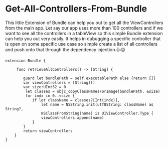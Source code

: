 # Get-All-Controllers-From-Bundle

This little Extension of Bundle can help you out to get all the ViewControllers from the main app. Let say our app uses more than 100 controllers and if we want to see all the controllers in a tableView so this simple Bundle extension can help you out very easily. It helps in dubugging a specific controller that is open on some specific use case so simple create a list of all controllers and push onto that through the dependency injection.👍😊


```
extension Bundle {
    
     func retrieveAllControllers() -> [String] {
        
        guard let bundlePath = self.executablePath else {return []}
        var viewControllers = [String]()
        var size:UInt32 = 0
         let classes = objc_copyClassNamesForImage(bundlePath, &size)
         for indx in 0..<size {
            if let className = classes?[Int(indx)],
                let name = NSString.init(utf8String: className) as String?,
                NSClassFromString(name) is UIViewController.Type {
                viewControllers.append(name)
            }
        }
        return viewControllers
    }
}
```
